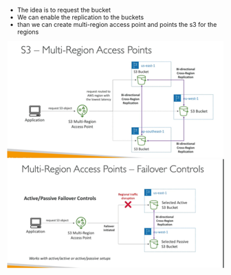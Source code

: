 


- The idea is to request the bucket
- We can enable the replication to the buckets
- than we can create multi-region access point and points the s3 for the regions


<img src="img/16.1.png" />



<img src="img/16.2.png" />